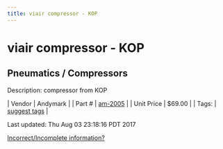 ```yaml
---
title: viair compressor - KOP
---
```


# viair compressor - KOP
## Pneumatics / Compressors
Description: 	compressor from KOP 

| Vendor | Andymark | 
| Part # | [am-2005](http://www.andymark.com/product-p/am-2005.htm) | 
| Unit Price | $69.00 | 
| Tags: | [suggest tags](https://docs.google.com/forms/d/e/1FAIpQLSeWyY8v3RgOty-MyWmh9U0iivNYN_molChYyS-0U-o-kOAv_g/viewform) | 

Last updated: Thu Aug 03 23:18:16 PDT 2017

 [Incorrect/Incomplete information?](https://docs.google.com/forms/d/e/1FAIpQLSeWyY8v3RgOty-MyWmh9U0iivNYN_molChYyS-0U-o-kOAv_g/viewform)
